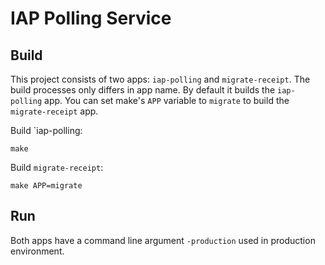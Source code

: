 # IAP Polling Service

## Build

This project consists of two apps: `iap-polling` and `migrate-receipt`. The build processes only differs in app name. By default it builds the `iap-polling` app. You can set make's `APP` variable to `migrate` to build the `migrate-receipt` app.

Build `iap-polling:

```
make
```

Build `migrate-receipt`:

```
make APP=migrate
```

## Run

Both apps have a command line argument `-production` used in production environment.

